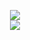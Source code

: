 <p align="center">
  <img src="https://i.imgur.com/CMZgCq5.png" /><br />
  <a href="https://www.jetbrains.com/?from=musicorum">
    <img src="https://img.shields.io/badge/Powered_by_IntelliJ_IDEA-gray.svg?logo=intellij-idea" />
  </a>
</p>